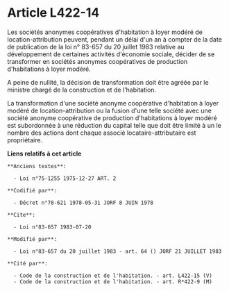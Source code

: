 # Article L422-14

Les sociétés anonymes coopératives d'habitation à loyer modéré de location-attribution peuvent, pendant un délai d'un an à
compter de la date de publication de la loi n° 83-657 du 20 juillet 1983 relative au développement de certaines activités
d'économie sociale, décider de se transformer en sociétés anonymes coopératives de production d'habitations à loyer modéré.

A peine de nullité, la décision de transformation doit être agréée par le ministre chargé de la construction et de
l'habitation.

La transformation d'une société anonyme coopérative d'habitation à loyer modéré de location-attribution ou la fusion d'une
telle société avec une société anonyme coopérative de production d'habitations à loyer modéré est subordonnée à une réduction
du capital telle que doit être limité à un le nombre des actions dont chaque associé locataire-attributaire est propriétaire.

**Liens relatifs à cet article**

	**Anciens textes**:

	  - Loi n°75-1255 1975-12-27 ART. 2

	**Codifié par**:

	  - Décret n°78-621 1978-05-31 JORF 8 JUIN 1978

	**Cite**:

	  - Loi n°83-657 1983-07-20

	**Modifié par**:

	  - Loi n°83-657 du 20 juillet 1983 - art. 64 () JORF 21 JUILLET 1983

	**Cité par**:

	  - Code de la construction et de l'habitation. - art. L422-15 (V)
	  - Code de la construction et de l'habitation. - art. R*422-9 (M)
